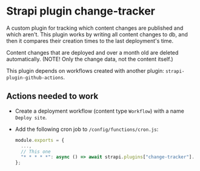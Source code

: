 # Strapi plugin change-tracker

A custom plugin for tracking which content changes are published and which aren't.
This plugin works by writing all content changes to db, and then it compares their creation times to the last deployment's time.

Content changes that are deployed and over a month old are deleted automatically. (NOTE! Only the change data, not the content itself.)

This plugin depends on workflows created with another plugin: `strapi-plugin-github-actions`.

## Actions needed to work
- Create a deployment workflow (content type `Workflow`) with a name `Deploy site`.

- Add the following cron job to `/config/functions/cron.js`:
  ```javascript
  module.exports = {
    ...,
    // This one
    "* * * * *": async () => await strapi.plugins["change-tracker"].  services['change-tracker'].checkForChanges(),
  };
  ```


